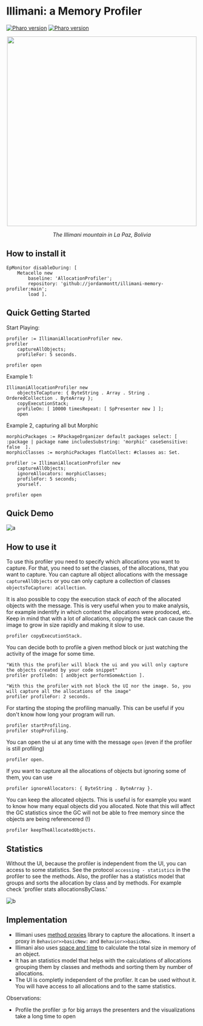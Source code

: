 
# Illimani: a Memory Profiler

[![Pharo version](https://img.shields.io/badge/Pharo-11-%23aac9ff.svg)](https://pharo.org/download)
[![Pharo version](https://img.shields.io/badge/Pharo-10-%23aac9ff.svg)](https://pharo.org/download)

<p align="center">
  <img src="https://cdn.fstoppers.com/styles/full/s3/photos/171592/10/30/1d2b5ac3df32b99cd9a22454527e04ff.jpg" width="500">
</p>

<p align="center">
  <em>The Illimani mountain in La Paz, Bolivia</em>
</p>

## How to install it

```smalltalk
EpMonitor disableDuring: [
	Metacello new
		baseline: 'AllocationProfiler';
		repository: 'github://jordanmontt/illimani-memory-profiler:main';
		load ].
```

## Quick Getting Started

Start Playing:

```st
profiler := IllimaniAllocationProfiler new.
profiler
	captureAllObjects;
	profileFor: 5 seconds.
	
profiler open
```

Example 1:

```st
IllimaniAllocationProfiler new
	objectsToCapture: { ByteString . Array . String . OrderedCollection . ByteArray };
	copyExecutionStack;
	profileOn: [ 10000 timesRepeat: [ SpPresenter new ] ];
	open
```

Example 2, capturing all but Morphic

```st
morphicPackages := RPackageOrganizer default packages select: [ :package | package name includesSubstring: 'morphic' caseSensitive: false  ].
morphicClasses := morphicPackages flatCollect: #classes as: Set.

profiler := IllimaniAllocationProfiler new
	captureAllObjects;
	ignoreAllocators: morphicClasses;
	profileFor: 5 seconds;
	yourself.
	
profiler open
```

## Quick Demo

![a](https://user-images.githubusercontent.com/33934979/220641801-dac17879-d611-4f5a-9e28-9c1f35f398c4.gif)

## How to use it

To use this profiler you need to specify which allocations you want to capture.
For that, you need to set the classes, of the allocations, that you want to capture.
You can capture all object allocations with the message `captureAllObjects` or you can only capture a collection of classes `objectsToCapture: aCollection`.

It is also possible to copy the execution stack of *each* of the allocated objects with the message.
This is very useful when you to make analysis, for example indentify in which context the allocations were prodoced, etc.
Keep in mind that with a lot of allocations, copying the stack can cause the image to grow in size rapidly and making it slow to use.

```st
profiler copyExecutionStack.
```

You can decide both to profile a given method block or just watching the activity of the image for some time.

```st
"With this the profiler will block the ui and you will only capture the objects created by your code snippet"
profiler profileOn: [ anObject performSomeAction ].

"With this the profiler with not block the UI nor the image. So, you will capture all the allocations of the image"
profiler profileFor: 2 seconds.
```

For starting the stoping the profiling manually. This can be useful if you don't know how long your program will run.

```st
profiler startProfiling.
profiler stopProfiling.
```

You can open the ui at any time with the message `open` (even if the profiler is still profiling)

```st
profiler open.
```

If you want to capture all the allocations of objects but ignoring some of them, you can use 

```st
profiler ignoreAllocators: { ByteString . ByteArray }.
```

You can keep the allocated objects. This is useful is for example you want to know how many equal objects did you allocated.
Note that this will affect the GC statistics since the GC will not be able to free memory since the objects are being referencered (!)

```st
profiler keepTheAllocatedObjects.
```

## Statistics

Without the UI, because the profiler is independent from the UI, you can access to some statistics. See the protocol `accessing - statistics` in the profiler to see the methods. Also, the profiler has a statistics model that groups and sorts the allocation by class and by methods. For example check 'profiler stats allocationsByClass.'

![b](https://user-images.githubusercontent.com/33934979/220641933-fb5970d4-532f-4297-873c-f43b7d259c15.gif)

## Implementation

- Illimani uses [method proxies](https://github.com/pharo-contributions/MethodProxies) library to capture the allocations. It insert a proxy in `Behavior>>basicNew:` and `Behavior>>basicNew`.
- Illimani also uses [space and time](https://github.com/tesonep/spaceAndTime) to calculate the total size in memory of an object.
- It has an statistics model that helps with the calculations of allocations grouping them by classes and methods and sorting them by number of allocations. 
- The UI is completly independent of the profiler. It can be used without it. You will have access to all allocations and to the same statistics.

Observations:

- Profile the profiler :p for big arrays the presenters and the visualizations take a long time to open
